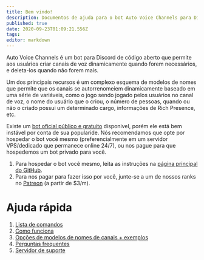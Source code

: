 ```yaml
---
title: Bem vindo!
description: Documentos de ajuda para o bot Auto Voice Channels para Discord 
published: true
date: 2020-09-23T01:09:21.556Z
tags: 
editor: markdown
---
```


Auto Voice Channels é um bot para Discord de código aberto que permite aos usuários criar canais de voz dinamicamente quando forem necessários, e deleta-los quando não forem mais.

Um dos principais recursos é um complexo esquema de modelos de nomes que permite que os canais se autorrenomeiem dinamicamente baseado em uma série de variáveis, como o jogo sendo jogado pelos usuários no canal de voz, o nome do usuário que o criou, o número de pessoas, quando ou não o criado possui um determinado cargo, informações de Rich Presence, etc.

Existe um [bot oficial público e gratuito](https://discordapp.com/api/oauth2/authorize?client_id=479393422705426432&permissions=286280784&scope=bot) disponivel, porém ele está bem instável por conta de sua popularide. Nós recomendamos que opte por hospedar o bot você mesmo (preferencialmente em um servidor VPS/dedicado que permanece online 24/7), ou nos pague para que hospedemos um bot privado para você.

1. Para hospedar o bot você mesmo, leita as instruções na [página principal do GitHub](https://github.com/gregzaal/Auto-Voice-Channels).
2. Para nos pagar para fazer isso por você, junte-se a um de nossos ranks no [Patreon](https://www.patreon.com/pixaal) (a partir de $3/m).
# Ajuda rápida
1. [Lista de comandos](/commands)
1. [Como funciona](/how-it-works)
2. [Opções de modelos de nomes de canais + exemplos](/commands/template)
3. [Perguntas frequentes](/FAQ)
4. [Servidor de suporte](https://discord.io/DotsBotsSupport)